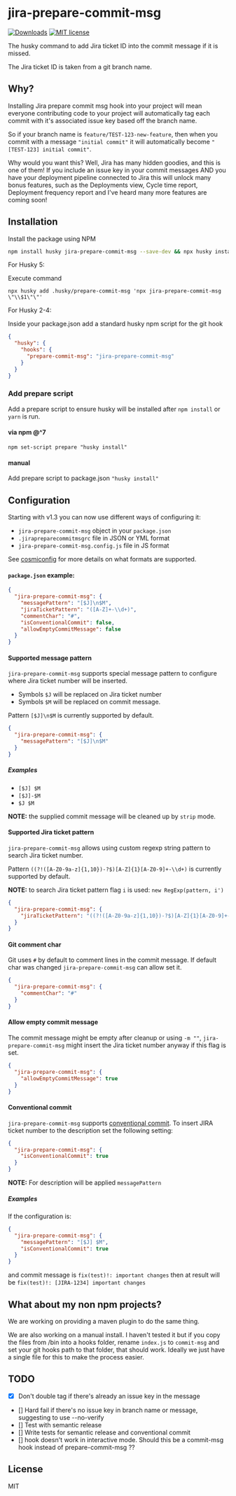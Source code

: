 # jira-prepare-commit-msg
[![Downloads](https://img.shields.io/npm/dm/jira-prepare-commit-msg)](https://www.npmjs.com/package/jira-prepare-commit-msg)
[![MIT license](https://img.shields.io/npm/l/jira-prepare-commit-msg)](http://opensource.org/licenses/MIT)

The husky command to add Jira ticket ID into the commit message if it is missed.

The Jira ticket ID is taken from a git branch name.

## Why?

Installing Jira prepare commit msg hook into your project will mean everyone contributing code to your project will automatically tag each commit with
it's associated issue key based off the branch name. 

So if your branch name is `feature/TEST-123-new-feature`, then when you commit with a message `"initial commit"` it will automatically become `"[TEST-123] initial commit"`.

Why would you want this? Well, Jira has many hidden goodies, and this is one of them! If you include an issue key in your commit messages AND you have your deployment pipeline connected to Jira this will unlock many bonus features, such as the Deployments view, Cycle time report, Deployment frequency report and I've heard many more features are coming soon!

## Installation

Install the package using NPM

```bash
npm install husky jira-prepare-commit-msg --save-dev && npx husky install
```

For Husky 5:

Execute command

```shell
npx husky add .husky/prepare-commit-msg 'npx jira-prepare-commit-msg \"\\$1\"\"'
```

For Husky 2-4:

Inside your package.json add a standard husky npm script for the git hook

```json
{
  "husky": {
    "hooks": {
      "prepare-commit-msg": "jira-prepare-commit-msg"
    }
  }
}
```

### Add prepare script

Add a prepare script to ensure husky will be installed after `npm install` or `yarn` is run.

#### via npm @^7
`npm set-script prepare "husky install"`

#### manual
Add prepare script to package.json `"husky install"`

## Configuration

Starting with v1.3 you can now use different ways of configuring it:

* `jira-prepare-commit-msg` object in your `package.json`
* `.jirapreparecommitmsgrc` file in JSON or YML format
* `jira-prepare-commit-msg.config.js` file in JS format

See [cosmiconfig](https://github.com/davidtheclark/cosmiconfig) for more details on what formats are supported.

#### `package.json` example:

```json
{
  "jira-prepare-commit-msg": {
    "messagePattern": "[$J]\n$M",
    "jiraTicketPattern": "([A-Z]+-\\d+)",
    "commentChar": "#",
    "isConventionalCommit": false,
    "allowEmptyCommitMessage": false
  }
}
```

#### Supported message pattern

`jira-prepare-commit-msg` supports special message pattern to configure where Jira ticket number will be inserted. 
* Symbols `$J` will be replaced on Jira ticket number
* Symbols `$M` will be replaced on commit message.
 
Pattern `[$J]\n$M` is currently supported by default. 

```json
{
  "jira-prepare-commit-msg": {
    "messagePattern": "[$J]\n$M"
  }
}
```

##### Examples

* `[$J] $M`
* `[$J]-$M`
* `$J $M`

**NOTE:** the supplied commit message will be cleaned up by `strip` mode.

#### Supported Jira ticket pattern

`jira-prepare-commit-msg` allows using custom regexp string pattern to search Jira ticket number.

Pattern `((?!([A-Z0-9a-z]{1,10})-?$)[A-Z]{1}[A-Z0-9]+-\\d+)` is currently supported by default. 

**NOTE:** to search Jira ticket pattern flag `i` is used: `new RegExp(pattern, i')`  

```json
{
  "jira-prepare-commit-msg": {
    "jiraTicketPattern": "((?!([A-Z0-9a-z]{1,10})-?$)[A-Z]{1}[A-Z0-9]+-\\d+)"
  }
}
```

#### Git comment char

Git uses `#` by default to comment lines in the commit message. If default char was changed `jira-prepare-commit-msg` can allow set it.

```json
{
  "jira-prepare-commit-msg": {
    "commentChar": "#"
  }
}
```

#### Allow empty commit message

The commit message might be empty after cleanup or using `-m ""`, `jira-prepare-commit-msg` might insert the Jira ticket number anyway if this flag is set.

```json
{
  "jira-prepare-commit-msg": {
    "allowEmptyCommitMessage": true
  }
}
```

#### Conventional commit

`jira-prepare-commit-msg` supports [conventional commit](https://www.conventionalcommits.org). To insert JIRA
ticket number to the description set the following setting:

```json
{
  "jira-prepare-commit-msg": {
    "isConventionalCommit": true
  }
}
```

**NOTE:** For description will be applied `messagePattern`

##### Examples

If the configuration is:

```json
{
  "jira-prepare-commit-msg": {
    "messagePattern": "[$J] $M",
    "isConventionalCommit": true
  }
}
``` 

and commit message is `fix(test)!: important changes` then at result will be `fix(test)!: [JIRA-1234] important changes`

## What about my non npm projects?

We are working on providing a maven plugin to do the same thing.

We are also working on a manual install. I haven't tested it but if you 
copy the files from /bin into a hooks folder, rename `index.js` to `commit-msg` and set your git hooks path
to that folder, that should work. Ideally we just have a single file for this to make the process easier.
## TODO

- [X] Don't double tag if there's already an issue key in the message
- [] Hard fail if there's no issue key in branch name or message, suggesting to use --no-verify
- [] Test with semantic release
- [] Write tests for semantic release and conventional commit
- [] hook doesn't work in interactive mode. Should this be a commit-msg hook instead of prepare-commit-msg ??

## License

MIT
